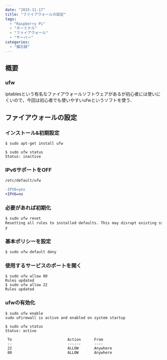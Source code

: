 ```yaml
---
date: "2015-11-17"
title: "ファイアウォールの設定"
tags:
  - "Raspberry Pi"
  - "ターミナル"
  - "ファイアウォール"
  - "サーバー"
categories:
  - "備忘録"
---
```


## 概要

### ufw

iptablesという有名なファイアウォールソフトウェアがあるが初心者には使いにくいので，今回は初心者でも使いやすいufwというソフトを使う．

<!--more-->

## ファイアウォールの設定

### インストール&初期設定

~~~
$ sudo apt-get install ufw

$ sudo ufw status
Status: inactive
~~~

### IPv6サポートをOFF

~~~diff
/etc/default/ufw

-IPV6=yes
+IPV6=no
~~~

### 必要があれば初期化

~~~bash
$ sudo ufw reset
Resetting all rules to installed defaults. This may disrupt existing ssh connections. Proceed with operation (y|n)?
y
~~~

### 基本ポリシーを設定

~~~bash
$ sudo ufw default deny
~~~

### 使用するサービスのポートを開く

~~~
$ sudo ufw allow 80
Rules updated
$ sudo ufw allow 22
Rules updated
~~~

### ufwの有効化

~~~
$ sudo ufw enable
sudo uFirewall is active and enabled on system startup

$ sudo ufw status
Status: active

 To                         Action      From
 --                         ------      ----
 22                         ALLOW       Anywhere
 80                         ALLOW       Anywhere
~~~


